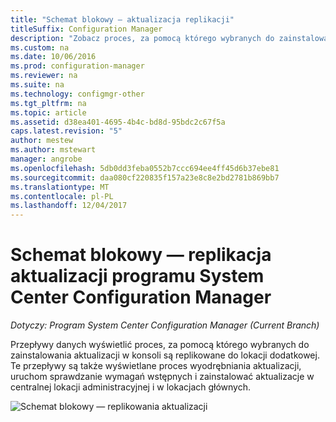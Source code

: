```yaml
---
title: "Schemat blokowy — aktualizacja replikacji"
titleSuffix: Configuration Manager
description: "Zobacz proces, za pomocą którego wybranych do zainstalowania aktualizacji w konsoli są replikowane do lokacji dodatkowej."
ms.custom: na
ms.date: 10/06/2016
ms.prod: configuration-manager
ms.reviewer: na
ms.suite: na
ms.technology: configmgr-other
ms.tgt_pltfrm: na
ms.topic: article
ms.assetid: d38ea401-4695-4b4c-bd8d-95bdc2c67f5a
caps.latest.revision: "5"
author: mestew
ms.author: mstewart
manager: angrobe
ms.openlocfilehash: 5db0dd3feba0552b7ccc694ee4ff45d6b37ebe81
ms.sourcegitcommit: daa080cf220835f157a23e8c8e2bd2781b869bb7
ms.translationtype: MT
ms.contentlocale: pl-PL
ms.lasthandoff: 12/04/2017
---
```

# <a name="flowchart---update-replication-for-system-center-configuration-manager"></a>Schemat blokowy — replikacja aktualizacji programu System Center Configuration Manager

*Dotyczy: Program System Center Configuration Manager (Current Branch)*

Przepływy danych wyświetlić proces, za pomocą którego wybranych do zainstalowania aktualizacji w konsoli są replikowane do lokacji dodatkowej. Te przepływy są także wyświetlane proces wyodrębniania aktualizacji, uruchom sprawdzanie wymagań wstępnych i zainstalować aktualizacje w centralnej lokacji administracyjnej i w lokacjach głównych.  

 ![Schemat blokowy — replikowania aktualizacji](media/Flowchart---Replicate-updates.png)  
